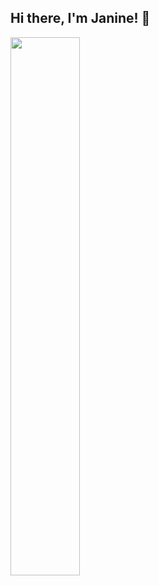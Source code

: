 ## Hi there, I'm Janine! 👋

<img align= "left" width="47%" src= "https://github-readme-stats.vercel.app/api?username=janinekaryll&show_icons=true&theme=radical">

